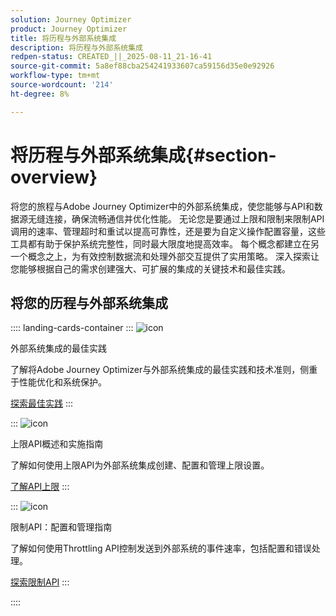 ```yaml
---
solution: Journey Optimizer
product: Journey Optimizer
title: 将历程与外部系统集成
description: 将历程与外部系统集成
redpen-status: CREATED_||_2025-08-11_21-16-41
source-git-commit: 5a8ef88cba254241933607ca59156d35e0e92926
workflow-type: tm+mt
source-wordcount: '214'
ht-degree: 8%

---
```



# 将历程与外部系统集成{#section-overview}

将您的旅程与Adobe Journey Optimizer中的外部系统集成，使您能够与API和数据源无缝连接，确保流畅通信并优化性能。 无论您是要通过上限和限制来限制API调用的速率、管理超时和重试以提高可靠性，还是要为自定义操作配置容量，这些工具都有助于保护系统完整性，同时最大限度地提高效率。 每个概念都建立在另一个概念之上，为有效控制数据流和处理外部交互提供了实用策略。 深入探索让您能够根据自己的需求创建强大、可扩展的集成的关键技术和最佳实践。

## 将您的历程与外部系统集成

:::: landing-cards-container
:::
![icon](https://cdn.experienceleague.adobe.com/icons/gear.svg)

外部系统集成的最佳实践

了解将Adobe Journey Optimizer与外部系统集成的最佳实践和技术准则，侧重于性能优化和系统保护。

[探索最佳实践](../using/configuration/external-systems.md)
:::

:::
![icon](https://cdn.experienceleague.adobe.com/icons/code-branch.svg)

上限API概述和实施指南

了解如何使用上限API为外部系统集成创建、配置和管理上限设置。

[了解API上限](../using/configuration/capping.md)
:::

:::
![icon](https://cdn.experienceleague.adobe.com/icons/code-branch.svg)

限制API：配置和管理指南

了解如何使用Throttling API控制发送到外部系统的事件速率，包括配置和错误处理。

[探索限制API](../using/configuration/throttling.md)
:::

::::

